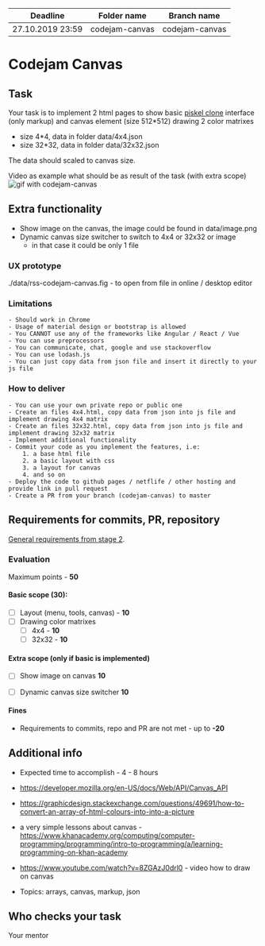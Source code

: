 
| Deadline  | Folder name | Branch name |
|-----------|-------------|-------------|
| 27.10.2019 23:59 | codejam-canvas | codejam-canvas |


# Codejam Canvas

## Task

Your task is to implement 2 html pages to show basic [piskel clone](https://www.piskelapp.com/) interface (only markup) and canvas element (size 512*512) drawing 2 color matrixes

- size 4*4, data in folder data/4x4.json
- size 32*32, data in folder data/32x32.json

The data should scaled to canvas size.

Video as example what should be as result of the task (with extra scope)
![gif with codejam-canvas](https://cdn.discordapp.com/attachments/636801685288648724/636930783180750849/codejam-canvas.gif)

## Extra functionality
* Show image on the canvas, the image could be found in data/image.png
* Dynamic canvas size switcher to switch to 4x4 or 32x32 or image
  * in that case it could be only 1 file

### UX prototype
./data/rss-codejam-canvas.fig - to open from file in online / desktop editor

### Limitations
    - Should work in Chrome
    - Usage of material design or bootstrap is allowed
    - You CANNOT use any of the frameworks like Angular / React / Vue
    - You can use preprocessors 
    - You can communicate, chat, google and use stackoverflow
    - You can use lodash.js
    - You can just copy data from json file and insert it directly to your js file
    
### How to deliver
    - You can use your own private repo or public one
    - Create an files 4x4.html, copy data from json into js file and implement drawing 4x4 matrix
    - Create an files 32x32.html, copy data from json into js file and implement drawing 32x32 matrix
    - Implement additional functionality
    - Commit your code as you implement the features, i.e: 
        1. a base html file
        2. a basic layout with css 
        3. a layout for canvas 
        4. and so on
    - Deploy the code to github pages / netflife / other hosting and provide link in pull request
    - Create a PR from your branch (codejam-canvas) to master
    
    
## Requirements for commits, PR, repository

[General requirements from stage 2](https://github.com/rolling-scopes-school/docs/blob/master/docs/stage2.md).

### Evaluation

Maximum points - **50**

#### Basic scope (**30**):
- [ ] Layout (menu, tools, canvas) - **10**
- [ ] Drawing color matrixes
  - [ ] 4x4 - **10**
  - [ ] 32x32 - **10**

#### Extra scope (only if basic is implemented)
- [ ] Show image on canvas **10**
- [ ] Dynamic canvas size switcher **10**


#### Fines
- Requirements to commits, repo and PR are not met - up to **-20**

## Additional info
* Expected time to accomplish - 4 - 8 hours
* https://developer.mozilla.org/en-US/docs/Web/API/Canvas_API
* https://graphicdesign.stackexchange.com/questions/49691/how-to-convert-an-array-of-html-colours-into-into-a-picture
* a very simple lessons about canvas - https://www.khanacademy.org/computing/computer-programming/programming/intro-to-programming/a/learning-programming-on-khan-academy
* https://www.youtube.com/watch?v=8ZGAzJ0drl0 - video how to draw on canvas

* Topics: arrays, canvas, markup, json


## Who checks your task
Your mentor
